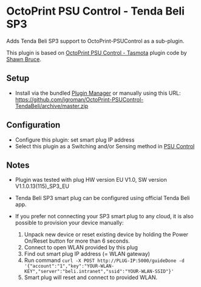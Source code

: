 # OctoPrint PSU Control - Tenda Beli SP3

Adds Tenda Beli SP3 support to OctoPrint-PSUControl as a sub-plugin.

This plugin is based on [OctoPrint PSU Control - Tasmota](https://github.com/kantlivelong/OctoPrint-PSUControl-Tasmota) plugin code by [Shawn Bruce](https://github.com/kantlivelong).

## Setup

- Install via the bundled [Plugin Manager](https://docs.octoprint.org/en/master/bundledplugins/pluginmanager.html)
or manually using this URL: https://github.com/jgroman/OctoPrint-PSUControl-TendaBeli/archive/master.zip

## Configuration

- Configure this plugin: set smart plug IP address
- Select this plugin as a Switching and/or Sensing method in [PSU Control](https://github.com/kantlivelong/OctoPrint-PSUControl)

## Notes

- Plugin was tested with plug HW version EU V1.0, SW version V1.1.0.13(115)_SP3_EU

- Tenda Beli SP3 smart plug can be configured using official Tenda Beli app.

- If you prefer not connecting your SP3 smart plug to any cloud, it is also possible to provision your device manually:
  1. Unpack new device or reset existing device by holding the Power On/Reset button for more than 6 seconds.
  1. Connect to open WLAN provided by this plug
  1. Find out smart plug IP address (= WLAN gateway)
  1. Run command `curl -X POST http://PLUG-IP:5000/guideDone -d '{"account":"1","key":"YOUR-WLAN-KEY","server":"beli.intranet","ssid":"YOUR-WLAN-SSID"}'`
  1. Smart plug will reset and connect to provided WLAN.
